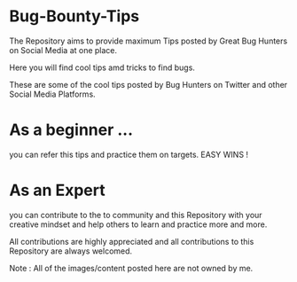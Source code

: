 # Bug-Bounty-Tips
The Repository aims to provide maximum Tips posted by Great Bug Hunters on Social Media at one place.

Here you will find cool tips amd tricks to find bugs.

These are some of the cool tips posted by Bug Hunters on Twitter and other Social Media Platforms.

# As a beginner ...
you can refer this tips and practice them on targets. EASY WINS !

# As an Expert
you can contribute to the to community and this Repository with your creative mindset and help others to learn and practice more and more.

All contributions are highly appreciated and all contributions to this Repository are always welcomed.


Note : All of the images/content posted here are not owned by me.
